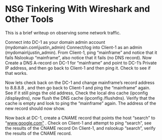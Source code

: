 # NSG Tinkering With Wireshark and Other Tools
This is a brief writeup on observing some network traffic.

Connect into DC-1 as your domain admin account (mydomain.com\justin_admin) Connect/log into Client-1 as an admin (mydomain\justin_admin). From Client-1,  ping “mainframe” and notice that it fails Nslookup “mainframe”, also notice that it fails (no DNS record). Now Create a DNS A-record on DC-1 for “mainframe” and point to DC-1’s Private IP address, and then go back to Client-1 and then ping it. Check to see if that works.

Now lets check back on the DC-1 and change mainframe’s record address to 8.8.8.8 , and then go back to Client-1 and ping the “mainframe” again. See if it still pings the old address, Check the local dns cache (ipconfig /displaydns), now flush the DNS cache (ipconfig /flushdns). Verify that the cache is empty and look to ping the “mainframe” again. The address of the new record should now show.



Now back at DC-1, create a CNAME record that points the host “search” to “www.google.com” . Check on Client-1 and attempt to ping “search”, see the results of the CNAME record On Client-1, and nslookup “search”, verify the results of the CNAME record.

